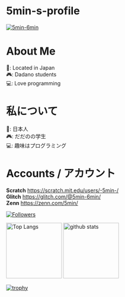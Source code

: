 # 5min-s-profile
<p align="left">
  <a href="https://github.com/5min-6min/"> <img src="https://komarev.com/ghpvc/?username=5min-6min" alt="5min-6min"> </a>
</p>

# About Me    
🗾: Located in Japan  
🎮: Dadano students  
💻: Love programming  

# 私について  
🗾: 日本人  
🎮: だだのの学生  
💻: 趣味はプログラミング  

# Accounts / アカウント  
**Scratch** https://scratch.mit.edu/users/-5min-/   
**Glitch** https://glitch.com/@5min-6min/  
**Zenn** https://zenn.com/5min/  

[![Followers](https://badgen.org/img/zenn/5min/followers?style=flat)](https://zenn.dev/5min)

<p align="left"> 
  <img alt="Top Langs" height="150px" src="https://github-readme-stats.vercel.app/api/top-langs/?username=5min-6min&layout=compact&show_icons=true" />
  <img alt="github stats" height="150px" src="https://github-readme-stats.vercel.app/api?username=5min-6min" />
</p>

[![trophy](https://github-profile-trophy.vercel.app/?username=5min-6min&theme=darkhub&column=-1)](https://github.com/ryo-ma/github-profile-trophy)
